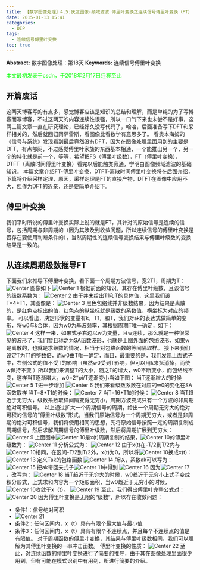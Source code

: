 ```yaml
---
title: 【数字图像处理】4.5:灰度图像-频域滤波 傅里叶变换之连续信号傅里叶变换（FT）
date: 2015-01-13 15:41
categories:
  - DIP
tags:
  - 连续信号傅里叶变换
toc: true
---
```

**Abstract:** 数字图像处理：第18天
**Keywords:** 连续信号傅里叶变换
<!--more-->
<font color="00FF00">本文最初发表于csdn，于2018年2月17日迁移至此</font>

## 开篇废话
这两天博客写的有点多，感觉博客应该是知识的总结和理解，而是单纯的为了写博客而写博客，不过这两天的内容连续性很强，所以一口气下来也未尝不是好事，这两三篇文章一直在研究理论，已经好久没写代码了，哈哈，后面准备写下DFT和采样相关的，然后就回归冈萨雷斯，看图像比看数学有意思多了。
看奥本海姆的《信号与系统》发现看到最后竟然没有DFT，因为在图像处理里面用到的主要是DFT，有点郁闷，不过感觉傅里叶家族的东西基本相通，一个能推出另一个，另一个的特化就是前一个，等等，希望把FS（傅里叶级数），FT（傅里叶变换），DTFT（离散时间傅里叶变换）看完以后能触类旁通，学明白图像频域滤波的基础知识。
本篇文章介绍FT-傅里叶变换，DTFT-离散时间傅里叶变换将在后面介绍，下篇将介绍采样定理，原因，采样定理是FT的直接产物，DTFT在图像中应用不大，但作为DFT的近亲，还是要简单介绍下。

## 傅里叶变换
我们平时所说的傅里叶变换实际上说的就是FT，其针对的原始信号是连续的信号，包括周期与非周期的（因为其涉及到收敛问题，所以连续信号的傅里叶变换是否存在要使用判断条件的），当然周期性的连续信号变换结果与傅里叶级数的变换结果是一致的。

## 从连续周期级数推导FT
下面我们来推导下傅里叶变换，看下面一个周期方波信号，宽2T1，周期为T：
![Center][]
图像如下
![Center 1][]
根据前面的知识，其存在傅里叶级数，且该信号的级数系数为：
![Center 2][]
由于并未给出T1和T的具体值，这里我们设T=4\*T1，其图像是：
![Center 3][]
黑色包络线并非级数结果，因为结果是离散的，是红色点标出的值，红色点的纵坐标就是级数的系数值，横坐标为对应的频率。
可以看出，决定形状的变量有k，T1，和T，我们对ak的表达式做简单的变形，将w0与k合体，因为w0为基波频率，其根据周期T唯一确定，如下： 
![Center 4][]
这样一来，如果式子右边以w为变量，且w连续，那么就是一种很常见的波形了，我们暂且称之为SA函数波形，也就是上图外面的包络波形，如果w是离散的，也就是求级数的情况，相当于对包络函数的等间隔取样。
接下来我们设定T为T1的整数倍，而w0由T唯一确定，而且，最重要的是，我们发现上面式子中，右侧公式的值不受T的影响（虽然w0受到T影响，但可以用k来抵消掉，而使w保持不变 ）所以我们来调整T的大小，随之T的增大，w0不断变小，而包络线不变，这样当T逐渐增大，w0=2\*pi/T逐渐变小当如下图：
当T逐渐增大的时候
![Center 5][]
T进一步增加
![Center 6][]
我们来看级数系数在对应的w0的变化在SA函数取样
当T=8\*T1的时候：
![Center 7][]
当T=16\*T1的时候：
![Center 8][]
当T趋近于无穷大，级数系数取样间隔变得无穷小，周期方波变成只有一个方波的非周期绝对可积信号。
以上通过扩大一个周期信号的周期，给出一个周期无穷大的绝对可积的信号的“傅里叶级数”形式，当我们原始信号为一个周期无穷大，或者是非周期的绝对可积信号，我们将使用相同的思想，先将原始信号按照一定的周期复制成周期信号，然后求解周期信号的傅里叶级数，然后将周期扩展到无穷大：
![Center 9][]
上面图中![Center 10][]是x(t)周期复制的结果，![Center 10][]的傅里叶级数为：
![Center 11][]
分析公式为：
![Center 12][]
由于x(t)在-T/2到T/2内与![Center 10][]相同，在区间-T/2到T/2外，x(t)为0，所以将![Center 10][]换成x(t)：
![Center 13][]
定义Tak的包络函数
![Center 14][]
所以，系数ak可以写为：
![Center 15][]
把ak带回来式子![Center 11][]中得到
![Center 16][]
因为![Center 17][]，改写为：
![Center 18][]
当T趋近于无穷大的时候，w0趋近于无穷小上式子变成积分形式，上式求和内容为一个矩形面积，当w0趋近于无穷小的时候，![Center 10][]收敛于x（t）。
![Center 19][]
至此，我们得出傅里叶完整公式对：
![Center 20][]
因为傅里叶变换是无限的“级数”，所以存在收敛问题：
 *  条件1：信号绝对可积
 *  ![Center 21][]
 *  条件2：任何区间内，x（t）具有有限个最大值与最小值
 *  条件3：任何区间内，x（t）具有有限个不连续点，并且每个不连续点的值是有限值。
对于周期函数的傅里叶变换，其结果与傅里叶级数相同，我们可以理解为其傅里叶变换的一串冲击函数。
傅里叶变换的性质：
![Center 22][]
至此，对连续函数的傅里叶变换进行了简要的推导，由于其在图像处理里面很少用到，但有可能在模式识别中有用到，所进行简要的介绍。

[Center]: DIP-4-5-灰度图像-频域滤波-傅里叶变换之连续信号傅里叶变换FT/20150113112315031.png
[Center 1]: DIP-4-5-灰度图像-频域滤波-傅里叶变换之连续信号傅里叶变换FT/20150113111957137.png
[Center 2]: DIP-4-5-灰度图像-频域滤波-傅里叶变换之连续信号傅里叶变换FT/20150113112445300.png
[Center 3]: DIP-4-5-灰度图像-频域滤波-傅里叶变换之连续信号傅里叶变换FT/20150113113122384.png
[Center 4]: DIP-4-5-灰度图像-频域滤波-傅里叶变换之连续信号傅里叶变换FT/20150113113855705.png
[Center 5]: DIP-4-5-灰度图像-频域滤波-傅里叶变换之连续信号傅里叶变换FT/20150113135106375.png
[Center 6]: DIP-4-5-灰度图像-频域滤波-傅里叶变换之连续信号傅里叶变换FT/20150113135547887.png
[Center 7]: DIP-4-5-灰度图像-频域滤波-傅里叶变换之连续信号傅里叶变换FT/20150113140705864.png
[Center 8]: DIP-4-5-灰度图像-频域滤波-傅里叶变换之连续信号傅里叶变换FT/20150113140722946.png
[Center 9]: DIP-4-5-灰度图像-频域滤波-傅里叶变换之连续信号傅里叶变换FT/20150113143512945.png
[Center 10]: DIP-4-5-灰度图像-频域滤波-傅里叶变换之连续信号傅里叶变换FT/20150113143818476.png
[Center 11]: DIP-4-5-灰度图像-频域滤波-傅里叶变换之连续信号傅里叶变换FT/20150113145642833.png
[Center 12]: DIP-4-5-灰度图像-频域滤波-傅里叶变换之连续信号傅里叶变换FT/20150113145657450.png
[Center 13]: DIP-4-5-灰度图像-频域滤波-傅里叶变换之连续信号傅里叶变换FT/20150113150606914.png
[Center 14]: DIP-4-5-灰度图像-频域滤波-傅里叶变换之连续信号傅里叶变换FT/20150113150654125.png
[Center 15]: DIP-4-5-灰度图像-频域滤波-傅里叶变换之连续信号傅里叶变换FT/20150113150811090.png
[Center 16]: DIP-4-5-灰度图像-频域滤波-傅里叶变换之连续信号傅里叶变换FT/20150113151036186.png
[Center 17]: DIP-4-5-灰度图像-频域滤波-傅里叶变换之连续信号傅里叶变换FT/20150113151038437.png
[Center 18]: DIP-4-5-灰度图像-频域滤波-傅里叶变换之连续信号傅里叶变换FT/20150113151131504.png
[Center 19]: DIP-4-5-灰度图像-频域滤波-傅里叶变换之连续信号傅里叶变换FT/20150113151757293.png
[Center 20]: DIP-4-5-灰度图像-频域滤波-傅里叶变换之连续信号傅里叶变换FT/20150113151634437.png
[Center 21]: DIP-4-5-灰度图像-频域滤波-傅里叶变换之连续信号傅里叶变换FT/20150113152616587.png
[Center 22]: DIP-4-5-灰度图像-频域滤波-傅里叶变换之连续信号傅里叶变换FT/20150113153252421.png

